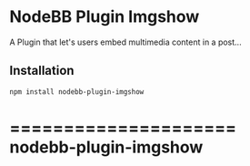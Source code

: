 # NodeBB Plugin Imgshow

A Plugin that let's users embed multimedia content in a post...

## Installation

    npm install nodebb-plugin-imgshow



=====================
nodebb-plugin-imgshow
=====================

